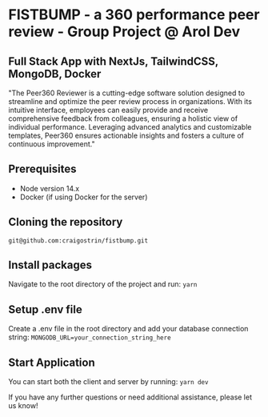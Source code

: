 # FISTBUMP - a 360 performance peer review - Group Project @ Arol Dev

## Full Stack App with NextJs, TailwindCSS, MongoDB, Docker

"The Peer360 Reviewer is a cutting-edge software solution designed to streamline and optimize the peer review process in organizations. With its intuitive interface, employees can easily provide and receive comprehensive feedback from colleagues, ensuring a holistic view of individual performance. Leveraging advanced analytics and customizable templates, Peer360 ensures actionable insights and fosters a culture of continuous improvement."

## Prerequisites

- Node version 14.x
- Docker (if using Docker for the server)

## Cloning the repository

`git@github.com:craigostrin/fistbump.git`

## Install packages

Navigate to the root directory of the project and run:
`yarn`

## Setup .env file

Create a .env file in the root directory and add your database connection string:
`MONGODB_URL=your_connection_string_here`

## Start Application

You can start both the client and server by running:
`yarn dev`

If you have any further questions or need additional assistance, please let us know!
